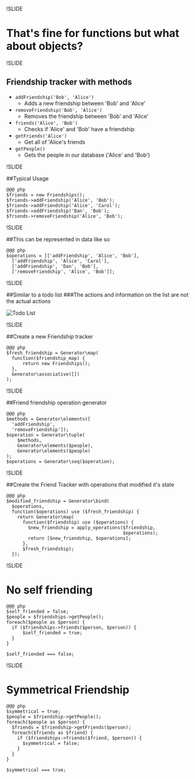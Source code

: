 !SLIDE

# That's fine for functions but what about objects?

!SLIDE

## Friendship tracker with methods
- `addFriendship('Bob', 'Alice')`
    - Adds a new friendship between 'Bob' and 'Alice'
- `removeFriendship('Bob', 'Alice')`
    - Removes the friendship between 'Bob' and 'Alice'
- `friends('Alice', 'Bob')`
    - Checks if 'Alice' and 'Bob' have a friendship
- `getFriends('Alice')`
    - Get all of 'Alice's friends
- `getPeople()`
    - Gets the people in our database ('Alice' and 'Bob')

!SLIDE

##Typical Usage

    @@@ php
    $friends = new Friendships();
    $friends->addFriendship('Alice', 'Bob');
    $friends->addFriendship('Alice', 'Carol');
    $friends->addFriendship('Dan', 'Bob');
    $friends->removeFriendship('Alice', 'Bob');

!SLIDE

##This can be represented in data like so

    @@@ php
    $operations = [['addFriendship', 'Alice', 'Bob'],
      ['addFriendship', 'Alice', 'Carol'],
      ['addFriendship', 'Dan', 'Bob'],
      ['removeFriendship', 'Alice', 'Bob']];

!SLIDE

##Similar to a todo list
###The actions and information on the list are not the actual actions

![Todo List](../../images/todo_list.png)

!SLIDE

##Create a new Friendship tracker

    @@@ php
    $fresh_friendship = Generator\map(
      function($friendship_map) {
          return new Friendships();
      },
      Generator\associative([])
    );

!SLIDE

##Friend friendship operation generator

    @@@ php
    $methods = Generator\elements([
      'addFriendship',
      'removeFriendship']);
    $operation = Generator\tuple(
        $methods,
        Generator\elements($people),
        Generator\elements($people)
    );
    $operations = Generator\seq($operation);

!SLIDE

##Create the Friend Tracker with operations that modified it's state

    @@@ php
    $modified_friendship = Generator\bind(
      $operations,
      function($operations) use ($fresh_friendship) {
        return Generator\map(
          function($friendship) use ($operations) {
            $new_friendship = apply_operations($friendship,
                                               $operations);
            return [$new_friendship, $operations];
          },
          $fresh_friendship);
      });

!SLIDE

# No self friending

    @@@ php
    $self_friended = false;
    $people = $friendships->getPeople();
    foreach($people as $person) {
      if ($friendships->friends($person, $person)) {
          $self_friended = true;
      }
    }

    $self_friended === false;

!SLIDE

# Symmetrical Friendship

    @@@ php
    $symmetrical = true;
    $people = $friendship->getPeople();
    foreach($people as $person) {
      $friends = $friendship->getFriends($person);
      foreach($friends as $friend) {
        if ($friendships->friends($friend, $person)) {
          $symmetrical = false;
        }
      }
    }

    $symmetrical === true;
